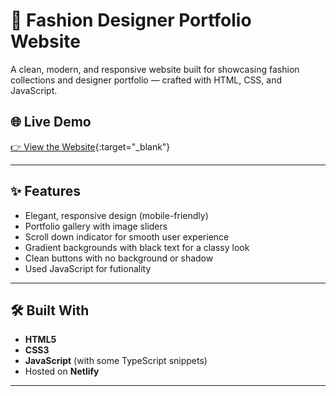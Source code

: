 # 👗 Fashion Designer Portfolio Website

A clean, modern, and responsive website built for showcasing fashion collections and designer portfolio — crafted with HTML, CSS, and JavaScript.

## 🌐 Live Demo  
[👉 View the Website](https://tonima-akter.netlify.app/){:target="_blank"}

---

## ✨ Features
- Elegant, responsive design (mobile-friendly)
- Portfolio gallery with image sliders
- Scroll down indicator for smooth user experience
- Gradient backgrounds with black text for a classy look
- Clean buttons with no background or shadow
- Used JavaScript for futionality

---

## 🛠️ Built With
- **HTML5**
- **CSS3**
- **JavaScript** (with some TypeScript snippets)
- Hosted on **Netlify**

---
